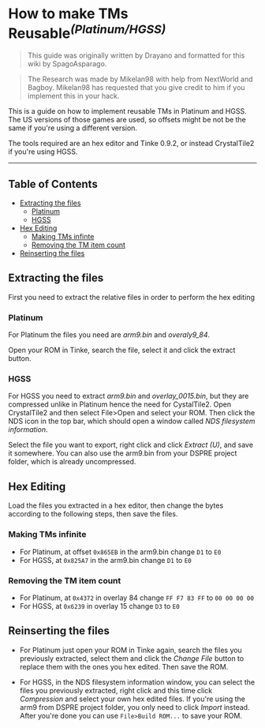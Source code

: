 # How to make TMs Reusable<sup>*(Platinum/HGSS)*</sup>

>This guide was originally written by Drayano and formatted for this wiki by SpagoAsparago.

> The Research was made by Mikelan98 with help from NextWorld and Bagboy.
Mikelan98 has requested that you give credit to him if you implement this in your hack.

This is a guide on how to implement reusable TMs in Platinum and HGSS. The US versions of those games are used, so offsets might be not be the same if you're using a different version.

The tools required are an hex editor and Tinke 0.9.2, or instead CrystalTile2 if you're using HGSS.

--- 
## Table of Contents
* [Extracting the files](#section)
  * [Platinum](#subsection-1)
  * [HGSS](#subsection-2)
* [Hex Editing](#section-2)
  * [Making TMs infinte](#subsection-1)
  * [Removing the TM item count](#subsection-2)
* [Reinserting the files](#section-3)

## Extracting the files
First you need to extract the relative files in order to perform the hex editing
### Platinum
For Platinum the files you need are *arm9.bin* and *overaly9_84*.

Open your ROM in Tinke, search the file, select it and click the extract button.

### HGSS
For HGSS you need to extract *arm9.bin* and *overlay_0015.bin*, but they are compressed unlike in Platinum hence the need for CystalTile2.
Open CrystalTile2 and then select File>Open and select your ROM. Then click the NDS icon in the top bar, which should open a window called *NDS filesystem information*.

Select the file you want to export, right click and click *Extract (U)*, and save it somewhere.
You can also use the arm9.bin from your DSPRE project folder, which is already uncompressed.


## Hex Editing

Load the files you extracted in a hex editor, then change the bytes according to the following steps, then save the files.

### Making TMs infinite

* For Platinum, at offset `0x865EB` in the arm9.bin change `D1` to `E0`
* For HGSS, at `0x825A7` in the arm9.bin change `D1` to `E0` 

### Removing the TM item count

* For Platinum, at `0x4372` in overlay 84 change `FF F7 83 FF` to `00 00 00 00`
* For HGSS,  at `0x6239` in overlay 15 change `D3` to `E0`

## Reinserting the files

* For Platinum just open your ROM in Tinke again, search the files you previously extracted, select them and click the *Change File* button to replace them with the ones you hex edited. Then save the ROM.

* For HGSS, in the NDS filesystem information window, you can select the files you previously extracted, right click and this time click *Compression* and select your own hex edited files. If you're using the arm9 from DSPRE project folder, you only need to click *Import* instead. After you're done you can use `File>Build ROM...` to save your ROM.


